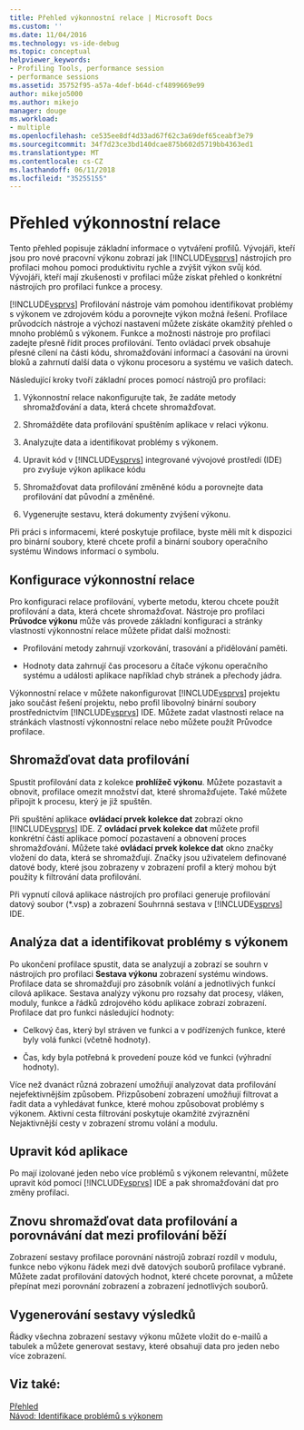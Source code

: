 ```yaml
---
title: Přehled výkonnostní relace | Microsoft Docs
ms.custom: ''
ms.date: 11/04/2016
ms.technology: vs-ide-debug
ms.topic: conceptual
helpviewer_keywords:
- Profiling Tools, performance session
- performance sessions
ms.assetid: 35752f95-a57a-4def-b64d-cf4899669e99
author: mikejo5000
ms.author: mikejo
manager: douge
ms.workload:
- multiple
ms.openlocfilehash: ce535ee8df4d33ad67f62c3a69def65ceabf3e79
ms.sourcegitcommit: 34f7d23ce3bd140dcae875b602d5719bb4363ed1
ms.translationtype: MT
ms.contentlocale: cs-CZ
ms.lasthandoff: 06/11/2018
ms.locfileid: "35255155"
---
```

# <a name="performance-session-overview"></a>Přehled výkonnostní relace
Tento přehled popisuje základní informace o vytváření profilů. Vývojáři, kteří jsou pro nové pracovní výkonu zobrazí jak [!INCLUDE[vsprvs](../code-quality/includes/vsprvs_md.md)] nástrojích pro profilaci mohou pomoci produktivitu rychle a zvýšit výkon svůj kód. Vývojáři, kteří mají zkušenosti v profilaci může získat přehled o konkrétní nástrojích pro profilaci funkce a procesy.  
  
 [!INCLUDE[vsprvs](../code-quality/includes/vsprvs_md.md)] Profilování nástroje vám pomohou identifikovat problémy s výkonem ve zdrojovém kódu a porovnejte výkon možná řešení. Profilace průvodcích nástroje a výchozí nastavení můžete získáte okamžitý přehled o mnoho problémů s výkonem. Funkce a možnosti nástroje pro profilaci zadejte přesně řídit proces profilování. Tento ovládací prvek obsahuje přesné cílení na části kódu, shromažďování informací a časování na úrovni bloků a zahrnutí další data o výkonu procesoru a systému ve vašich datech.  
  
 Následující kroky tvoří základní proces pomocí nástrojů pro profilaci:  
  
1.  Výkonnostní relace nakonfigurujte tak, že zadáte metody shromažďování a data, která chcete shromažďovat.  
  
2.  Shromážděte data profilování spuštěním aplikace v relaci výkonu.  
  
3.  Analyzujte data a identifikovat problémy s výkonem.  
  
4.  Upravit kód v [!INCLUDE[vsprvs](../code-quality/includes/vsprvs_md.md)] integrované vývojové prostředí (IDE) pro zvyšuje výkon aplikace kódu  
  
5.  Shromažďovat data profilování změněné kódu a porovnejte data profilování dat původní a změněné.  
  
6.  Vygenerujte sestavu, která dokumenty zvýšení výkonu.  
  
 Při práci s informacemi, které poskytuje profilace, byste měli mít k dispozici pro binární soubory, které chcete profil a binární soubory operačního systému Windows informací o symbolu.  
  
## <a name="configure-the-performance-session"></a>Konfigurace výkonnostní relace  
 Pro konfiguraci relace profilování, vyberte metodu, kterou chcete použít profilování a data, která chcete shromažďovat. Nástroje pro profilaci **Průvodce výkonu** může vás provede základní konfiguraci a stránky vlastností výkonnostní relace můžete přidat další možnosti:  
  
-   Profilování metody zahrnují vzorkování, trasování a přidělování paměti.  
  
-   Hodnoty data zahrnují čas procesoru a čítače výkonu operačního systému a události aplikace například chyb stránek a přechody jádra.  
  
 Výkonnostní relace v můžete nakonfigurovat [!INCLUDE[vsprvs](../code-quality/includes/vsprvs_md.md)] projektu jako součást řešení projektu, nebo profil libovolný binární soubory prostřednictvím [!INCLUDE[vsprvs](../code-quality/includes/vsprvs_md.md)] IDE. Můžete zadat vlastnosti relace na stránkách vlastností výkonnostní relace nebo můžete použít Průvodce profilace.  
  
## <a name="collect-profiling-data"></a>Shromažďovat data profilování  
 Spustit profilování data z kolekce **prohlížeč výkonu**. Můžete pozastavit a obnovit, profilace omezit množství dat, které shromažďujete. Také můžete připojit k procesu, který je již spuštěn.  
  
 Při spuštění aplikace **ovládací prvek kolekce dat** zobrazí okno [!INCLUDE[vsprvs](../code-quality/includes/vsprvs_md.md)] IDE. Z **ovládací prvek kolekce dat** můžete profil konkrétní částí aplikace pomocí pozastavení a obnovení proces shromažďování. Můžete také **ovládací prvek kolekce dat** okno značky vložení do data, která se shromažďují. Značky jsou uživatelem definované datové body, které jsou zobrazeny v zobrazení profil a který mohou být použity k filtrování data profilování.  
  
 Při vypnutí cílová aplikace nástrojích pro profilaci generuje profilování datový soubor (*.vsp) a zobrazení Souhrnná sestava v [!INCLUDE[vsprvs](../code-quality/includes/vsprvs_md.md)] IDE.  
  
## <a name="analyze-the-data-and-identify-performance-issues"></a>Analýza dat a identifikovat problémy s výkonem  
 Po ukončení profilace spustit, data se analyzují a zobrazí se souhrn v nástrojích pro profilaci **Sestava výkonu** zobrazení systému windows. Profilace data se shromažďují pro zásobník volání a jednotlivých funkcí cílová aplikace. Sestava analýzy výkonu pro rozsahy dat procesy, vláken, moduly, funkce a řádků zdrojového kódu aplikace zobrazí zobrazení. Profilace dat pro funkci následující hodnoty:  
  
-   Celkový čas, který byl stráven ve funkci a v podřízených funkce, které byly volá funkci (včetně hodnoty).  
  
-   Čas, kdy byla potřebná k provedení pouze kód ve funkci (výhradní hodnoty).  
  
 Více než dvanáct různá zobrazení umožňují analyzovat data profilování nejefektivnějším způsobem. Přizpůsobení zobrazení umožňují filtrovat a řadit data a vyhledávat funkce, které mohou způsobovat problémy s výkonem. Aktivní cesta filtrování poskytuje okamžité zvýraznění Nejaktivnější cesty v zobrazení stromu volání a modulu.  
  
## <a name="modify-the-application-code"></a>Upravit kód aplikace  
 Po mají izolované jeden nebo více problémů s výkonem relevantní, můžete upravit kód pomocí [!INCLUDE[vsprvs](../code-quality/includes/vsprvs_md.md)] IDE a pak shromažďování dat pro změny profilaci.  
  
## <a name="collect-profiling-data-again-and-compare-the-data-between-the-profiling-runs"></a>Znovu shromažďovat data profilování a porovnávání dat mezi profilování běží  
 Zobrazení sestavy profilace porovnání nástrojů zobrazí rozdíl v modulu, funkce nebo výkonu řádek mezi dvě datových souborů profilace vybrané. Můžete zadat profilování datových hodnot, které chcete porovnat, a můžete přepínat mezi porovnání zobrazení a zobrazení jednotlivých souborů.  
  
## <a name="generate-a-report-of-the-results"></a>Vygenerování sestavy výsledků  
 Řádky všechna zobrazení sestavy výkonu můžete vložit do e-mailů a tabulek a můžete generovat sestavy, které obsahují data pro jeden nebo více zobrazení.  
  
## <a name="see-also"></a>Viz také:  
 [Přehled](../profiling/overviews-performance-tools.md)   
 [Návod: Identifikace problémů s výkonem](../profiling/walkthrough-identifying-performance-problems.md)